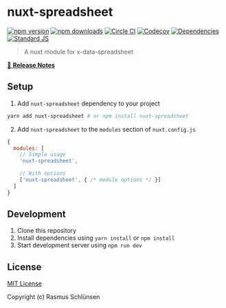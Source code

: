 # nuxt-spreadsheet

[![npm version][npm-version-src]][npm-version-href]
[![npm downloads][npm-downloads-src]][npm-downloads-href]
[![Circle CI][circle-ci-src]][circle-ci-href]
[![Codecov][codecov-src]][codecov-href]
[![Dependencies][david-dm-src]][david-dm-href]
[![Standard JS][standard-js-src]][standard-js-href]

> A nuxt module for x-data-spreadsheet

[📖 **Release Notes**](./CHANGELOG.md)

## Setup

1. Add `nuxt-spreadsheet` dependency to your project

```bash
yarn add nuxt-spreadsheet # or npm install nuxt-spreadsheet
```

2. Add `nuxt-spreadsheet` to the `modules` section of `nuxt.config.js`

```js
{
  modules: [
    // Simple usage
    'nuxt-spreadsheet',

    // With options
    ['nuxt-spreadsheet', { /* module options */ }]
  ]
}
```

## Development

1. Clone this repository
2. Install dependencies using `yarn install` or `npm install`
3. Start development server using `npm run dev`

## License

[MIT License](./LICENSE)

Copyright (c) Rasmus Schlünsen

<!-- Badges -->
[npm-version-src]: https://img.shields.io/npm/dt/nuxt-spreadsheet.svg?style=flat-square
[npm-version-href]: https://npmjs.com/package/nuxt-spreadsheet

[npm-downloads-src]: https://img.shields.io/npm/v/nuxt-spreadsheet/latest.svg?style=flat-square
[npm-downloads-href]: https://npmjs.com/package/nuxt-spreadsheet

[circle-ci-src]: https://img.shields.io/circleci/project/github/schlunsen/nuxt-spreadsheet.svg?style=flat-square
[circle-ci-href]: https://circleci.com/gh/schlunsen/nuxt-spreadsheet

[codecov-src]: https://img.shields.io/codecov/c/github/schlunsen/nuxt-spreadsheet.svg?style=flat-square
[codecov-href]: https://codecov.io/gh/schlunsen/nuxt-spreadsheet

[david-dm-src]: https://david-dm.org/schlunsen/nuxt-spreadsheet/status.svg?style=flat-square
[david-dm-href]: https://david-dm.org/schlunsen/nuxt-spreadsheet

[standard-js-src]: https://img.shields.io/badge/code_style-standard-brightgreen.svg?style=flat-square
[standard-js-href]: https://standardjs.com
